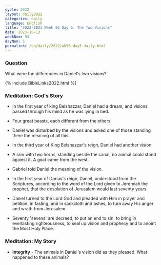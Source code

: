 ```yaml
---
cycle: 2022
layout: daily2022
categories: daily
language: English
title: "2022-2023 Week 93 Day 5: The Two Visions"
date: 2023-10-13
weekNum: 93
dayNum: 5
permalink: /en/daily/2022/wk93-day5-daily.html
---
```


### Question     
What were the differences in Daniel's two visions?

{% include BibleLinks2022.html %}

### Meditation: God's Story   
+ In the first year of king Belshazzar, Daniel had a dream, and visions passed through his mind as he was lying in bed. 

+ Four great beasts, each different from the others. 

+ Daniel was disturbed by the visions and asked one of those standing there the meaning of all this. 

+ In the third year of King Belshazzar's reign, Daniel had another vision. 

+ A ram with two horns, standing beside the canal, no animal could stand against it. A goat came from the west. 

+ Gabriel told Daniel the meaning of the vision. 

+ In the first year of Darius's reign, Daniel, understood from the Scriptures, according to the word of the Lord given to Jeremiah the prophet, that the desolation of Jerusalem would last seventy years. 

+ Daniel turned to the Lord God and pleaded with Him in prayer and petition, in fasting, and in sackcloth and ashes, to turn away His anger and wrath from Jerusalem. 

+ Seventy 'sevens' are decreed, to put an end to sin, to bring in everlasting righteousness, to seal up vision and prophecy and to anoint the Most Holy Place. 

### Meditation: My Story   
+ **Integrity** - The animals in Daniel's vision did as they pleased. What happened to these animals? 
